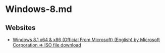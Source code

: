 # Windows-8.md

## Websites

* [Windows 8.1 x64 & x86 (Official From Microsoft) (English) by Microsoft Corporation => ISO file download](https://archive.org/details/win-8.1-english-x-64_20211019)
